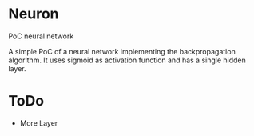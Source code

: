 # Neuron
PoC neural network

A simple PoC of a neural network implementing the backpropagation algorithm. It uses sigmoid as activation function and has a single hidden layer.

# ToDo
 - More Layer
